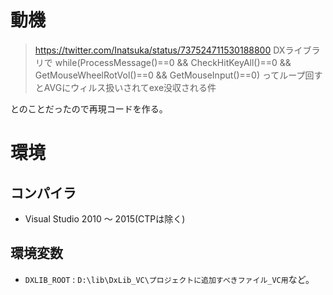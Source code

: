 # 動機
>https://twitter.com/Inatsuka/status/737524711530188800 
>DXライブラリで
>while(ProcessMessage()==0 && CheckHitKeyAll()==0 && GetMouseWheelRotVol()==0 && GetMouseInput()==0)
>ってループ回すとAVGにウィルス扱いされてexe没収される件

とのことだったので再現コードを作る。

# 環境
## コンパイラ
- Visual Studio 2010 ～ 2015(CTPは除く)

## 環境変数
- ``DXLIB_ROOT`` : ``D:\lib\DxLib_VC\プロジェクトに追加すべきファイル_VC用``など。